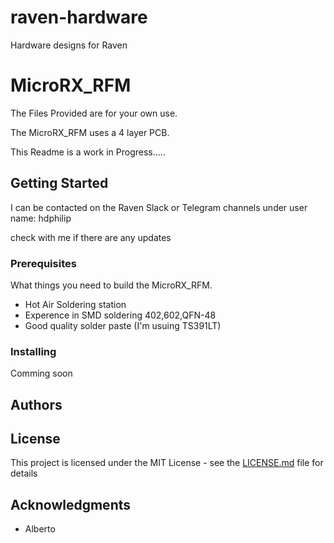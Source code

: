 # raven-hardware
Hardware designs for Raven
# MicroRX_RFM

The Files Provided are for your own use. 

The MicroRX_RFM uses a 4 layer PCB. 

This Readme is a work in Progress.....


## Getting Started

 I can be contacted on the Raven Slack or Telegram channels
 under user name: hdphilip
 
check with me if there are any updates 

### Prerequisites

What things you need to build the MicroRX_RFM.


 *  Hot Air Soldering station
 *  Experence in SMD soldering 402,602,QFN-48
 *  Good quality solder paste (I'm usuing TS391LT)


### Installing

Comming soon



## Authors

## License

This project is licensed under the MIT License - see the [LICENSE.md](LICENSE.md) file for details

## Acknowledgments

* Alberto

